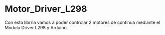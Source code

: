 # Motor_Driver_L298
Con esta librria vamos a poder controlar 2 motores de continua mediante el Modulo Driver L298 y Arduino.
